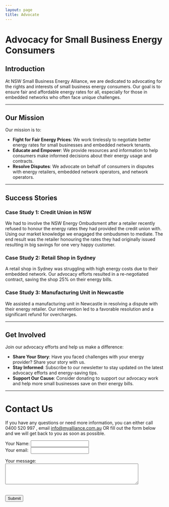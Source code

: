 ```yaml
---
layout: page
title: Advocate
---
```


<!-- Google tag (gtag.js) -->
<script async src="https://www.googletagmanager.com/gtag/js?id=G-73F8PVGLRP"></script>
<script>
  window.dataLayer = window.dataLayer || [];
  function gtag(){dataLayer.push(arguments);}
  gtag('js', new Date());

  gtag('config', 'G-73F8PVGLRP');
</script>


# Advocacy for Small Business Energy Consumers

## Introduction
At NSW Small Business Energy Alliance, we are dedicated to advocating for the rights and interests of small business energy consumers. Our goal is to ensure fair and affordable energy rates for all, especially for those in embedded networks who often face unique challenges.  

---  

## Our Mission
Our mission is to:
- **Fight for Fair Energy Prices**: We work tirelessly to negotiate better energy rates for small businesses and embedded network tenants.
- **Educate and Empower**: We provide resources and information to help consumers make informed decisions about their energy usage and contracts.
- **Resolve Disputes**: We advocate on behalf of consumers in disputes with energy retailers, embedded network operators, and network operators.

---  

## Success Stories
### Case Study 1: Credit Union in NSW  
We had to involve the NSW Energy Ombudsment after a retailer recently refused to honour the energy rates they had provided the credit union with.  
Using our market knowledge we enagaged the ombudsmen to mediate. The end result was the retailer honouring the rates they had originally issued resulting in big savings for one very happy customer.

### Case Study 2: Retail Shop in Sydney
A retail shop in Sydney was struggling with high energy costs due to their embedded network. Our advocacy efforts resulted in a re-negotiated contract, saving the shop 25% on their energy bills.

### Case Study 3: Manufacturing Unit in Newcastle
We assisted a manufacturing unit in Newcastle in resolving a dispute with their energy retailer. Our intervention led to a favorable resolution and a significant refund for overcharges.  

---  

## Get Involved
Join our advocacy efforts and help us make a difference:
- **Share Your Story**: Have you faced challenges with your energy provider? Share your story with us.
- **Stay Informed**: Subscribe to our newsletter to stay updated on the latest advocacy efforts and energy-saving tips.
- **Support Our Cause**: Consider donating to support our advocacy work and help more small businesses save on their energy bills.

---  

# Contact Us

If you have any questions or need more information, you can either call 0400 520 997 , email info@myalliance.com.au OR fill out the form below and we will get back to you as soon as possible.


<form
  action="https://formspree.io/f/manqzvwz"
  method="POST"
  enctype="multipart/form-data"
>
<label>
    Your Name:
    <input type="text" name="Name">
</label>  
<br>  

<label>
    Your  email:&nbsp; 
    <input type="email" name="email">
</label>  

<br>  

<label for="message">Your message:</label>
<br>
        <textarea name="message" id="message" rows="4" cols="50"></textarea>  
<br>  
 <button type="submit">Submit</button>  
 


